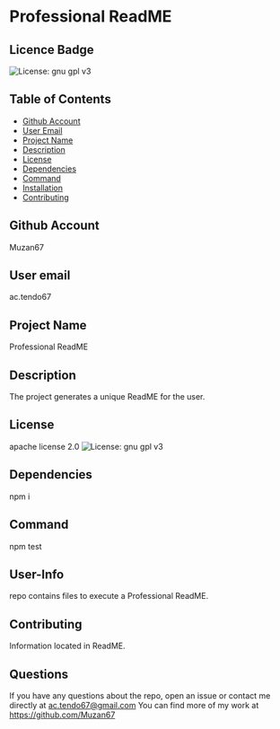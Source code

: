 
# Professional ReadME

## Licence Badge
 ![License: gnu gpl v3](https://img.shields.io/badge/License-GPLv3-blue.svg)


## Table of Contents

- [Github Account](#GithubAccount)
- [User Email](#UserEmail)
- [Project Name](#ProjectName)
- [Description](#Description)
- [License](#License)
- [Dependencies](#Dependencies)
- [Command](#Command)
- [Installation](#Installation)
- [Contributing](#Contributing)
   
## Github Account
Muzan67

## User email
ac.tendo67
        
## Project Name
Professional ReadME

## Description
The project generates a unique ReadME for the user.

## License
apache license 2.0
![License: gnu gpl v3](https://img.shields.io/badge/License-GPLv3-blue.svg)


## Dependencies
npm i

## Command
npm test

## User-Info
repo contains files to execute a Professional ReadME.

## Contributing
Information located in ReadME.

## Questions
 If you have any questions about the repo, open an issue or contact me directly at ac.tendo67@gmail.com You can find more of my work at https://github.com/Muzan67

 